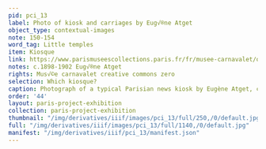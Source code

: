 ```yaml
---
pid: pci_13
label: Photo of kiosk and carriages by Eug√®ne Atget
object_type: contextual-images
note: 150-154
word_tag: Little temples
item: Kiosque
link: https://www.parismuseescollections.paris.fr/fr/musee-carnavalet/oeuvres/kiosque-et-fiacres-paris
notes: c.1898-1902 Eug√®ne Atget
rights: Mus√©e carnavalet creative commons zero
selection: Which kiosque?
caption: Photograph of a typical Parisian news kiosk by Eugène Atget, c. 1898-1902
order: '44'
layout: paris-project-exhibition
collection: paris-project-exhibition
thumbnail: "/img/derivatives/iiif/images/pci_13/full/250,/0/default.jpg"
full: "/img/derivatives/iiif/images/pci_13/full/1140,/0/default.jpg"
manifest: "/img/derivatives/iiif/pci_13/manifest.json"
---
```

